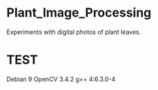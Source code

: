 # Plant_Image_Processing
Experiments with digital photos of plant leaves.

# TEST
Debian 9
OpenCV 3.4.2 
g++    4:6.3.0-4
